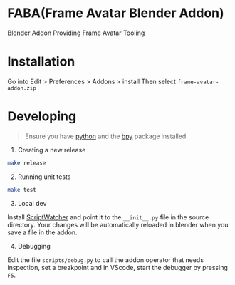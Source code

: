 # FABA(Frame Avatar Blender Addon)
Blender Addon Providing Frame Avatar Tooling

# Installation
Go into Edit > Preferences > Addons > install
Then select `frame-avatar-addon.zip`

# Developing
>Ensure you have [python](https://www.python.org/downloads/) and the [bpy](https://pypi.org/project/bpy/) package installed.

1. Creating a new release
```bash
make release
```

2. Running unit tests
```bash
make test
```

3. Local dev

Install [ScriptWatcher](https://github.com/wisaac407/blender-script-watcher) and point it to the `__init__.py` file in the source directory. Your changes will be automatically reloaded in blender when you save a file in the addon.

4. Debugging

Edit the file `scripts/debug.py` to call the addon operator that needs inspection, set a breakpoint and in VScode, start the debugger  by pressing 
`F5`. 